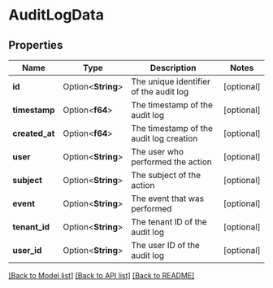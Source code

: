# AuditLogData

## Properties

Name | Type | Description | Notes
------------ | ------------- | ------------- | -------------
**id** | Option<**String**> | The unique identifier of the audit log | [optional]
**timestamp** | Option<**f64**> | The timestamp of the audit log | [optional]
**created_at** | Option<**f64**> | The timestamp of the audit log creation | [optional]
**user** | Option<**String**> | The user who performed the action | [optional]
**subject** | Option<**String**> | The subject of the action | [optional]
**event** | Option<**String**> | The event that was performed | [optional]
**tenant_id** | Option<**String**> | The tenant ID of the audit log | [optional]
**user_id** | Option<**String**> | The user ID of the audit log | [optional]

[[Back to Model list]](../README.md#documentation-for-models) [[Back to API list]](../README.md#documentation-for-api-endpoints) [[Back to README]](../README.md)


